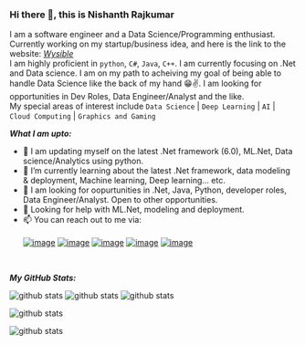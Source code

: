 ### Hi there 👋, this is Nishanth Rajkumar

I am a software engineer and a Data Science/Programming enthusiast. Currently working on my startup/business idea, and here is the link to the website: [_Wysible_](https://wysible.com/)<br />
I am highly proficient in `python`, `C#`, `Java`, `C++`. I am currently focusing on .Net and Data science. I am on my path to acheiving my goal of being able to handle Data Science like the back of my hand 😁✌️. I am looking for opportunities in Dev Roles, Data Engineer/Analyst and the like.<br />
My special areas of interest include `Data Science` | `Deep Learning` | `AI` | `Cloud Computing` | `Graphics and Gaming`<br />

**_What I am upto:_**
- 🔭 I am updating myself on the latest .Net framework (6.0), ML.Net, Data science/Analytics using python.
- 🌱 I’m currently learning about the latest .Net framework, data modeling & deployment, Machine learning, Deep learning... etc.
- 💼 I am looking for oopurtunities in .Net, Java, Python, developer roles, Data Engineer/Analyst. Open to other opportunities.
- 🤔 Looking for help with ML.Net, modeling and deployment.
- 📫 You can reach out to me via: 
<br></br>
[![image](https://img.shields.io/badge/nishrk97@outlook.com-0078D4?style=flat&logo=microsoft-outlook&logoColor=white&link=mailto:nishrk97@outlook.com)](mailto:nishrk97@outlook.com)
[![image](https://img.shields.io/badge/nish@wysible.com-D14836?style=flat&logo=gmail&logoColor=white&link=mailto:nish@wysible.com)](mailto:nish@wysible.com)
[![image](https://img.shields.io/badge/Nishanth_Rajkumar-100000?style=flat&logo=github&logoColor=white&link=https://github.com/NishanthRajkumar)](https://github.com/NishanthRajkumar)
[![image](https://img.shields.io/badge/Nish-E4405F?style=flat&logo=instagram&logoColor=white&link=https://www.instagram.com/nish_rk_97/)](https://www.instagram.com/nish_rk_97/)
[![image](https://img.shields.io/badge/Nish9701-1DA1F2?style=flat&logo=twitter&logoColor=white&link=https://twitter.com/Nish9701)](https://twitter.com/Nish9701)
<br />

**_My GitHub Stats:_**

![github stats](https://github-readme-stats.vercel.app/api?username=NishanthRajkumar&show_icons=true&hide_border=true)
![github stats](https://github-readme-stats.vercel.app/api/top-langs/?username=NishanthRajkumar)
![github stats](https://github-readme-streak-stats.herokuapp.com/?user=NishanthRajkumar)

![github stats](https://activity-graph.herokuapp.com/graph?username=NishanthRajkumar&theme=minimal)

![github stats](https://github-profile-summary-cards.vercel.app/api/cards/profile-details?username=NishanthRajkumar&theme=vue)
